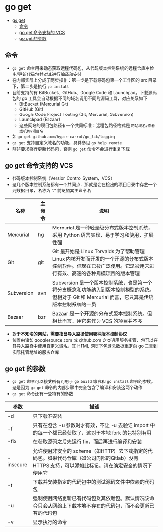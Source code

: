 # go get

- [go get](#go-get)
  - [命令](#%e5%91%bd%e4%bb%a4)
  - [go get 命令支持的 VCS](#go-get-%e5%91%bd%e4%bb%a4%e6%94%af%e6%8c%81%e7%9a%84-vcs)
  - [go get 的参数](#go-get-%e7%9a%84%e5%8f%82%e6%95%b0)

## 命令

- `go get` 命令用来动态获取远程代码包，从代码版本控制系统的远程仓库中检出/更新代码包并对其进行编译和安装
- 在内部实际上分成了两步操作：第一步是下载源码包第一个工作区的 src 目录下，第二步是执行 `go install`
- 目前支持的有 BitBucket、GitHub、Google Code 和 Launchpad。下载源码包的 go 工具会自动根据不同的域名调用不同的源码工具，对应关系如下
  - BitBucket (Mercurial Git)
  - GitHub (Git)
  - Google Code Project Hosting (Git, Mercurial, Subversion)
  - Launchpad (Bazaar)
  - 这些网站的项目包路径有一个共同标准：远程包路径格式是 `网站域名/作者或机构/项目名`
- 如 `go get github.com/hyper-carrot/go_lib/logging`
- `go get` 支持自定义域名的功能，具体参见 `go help remote`
- 除非要求强行更新代码包，否则 `go get` 命令不会进行重复下载

## go get 命令支持的 VCS

- 代码版本控制系统（Version Control System，VCS）
- 这几个版本控制系统都有一个共同点，那就是会在检出的项目目录中存放一个元数据目录，名称为 “.” 前缀加其主命令名

| 名称 | 主命令 | 说明 |
| --- | --- | --- |
| Mercurial | hg | Mercurial 是一种轻量级分布式版本控制系统，采用 Python 语言实现，易于学习和使用，扩展性强 |
| Git | git | Git 最开始是 Linux Torvalds 为了帮助管理 Linux 内核开发而开发的一个开源的分布式版本控制软件。但现在已被广泛使用。它是被用来进行有效、高速的各种规模项目的版本管理 |
| Subversion | svn | Subversion 是一个版本控制系统，也是第一个将分支概念和功能纳入到版本控制模型的系统。但相对于 Git 和 Mercurial 而言，它只算是传统版本控制系统的一员 |
| Bazaar | bzr | Bazaar 是一个开源的分布式版本控制系统。但相比而言，用它来作为 VCS 的项目并不多 |

- **对于不知名的网站，需要指出导入路径使用哪种版本控制协议**
- 位置由诸如 googlesource.com 或 github.com 之类通用服务托管，包可以在其导入路径中使用自定义域名。其 HTML 网页下包含元数据重定向 go 工具到实际托管地址的服务仓库

## go get 的参数

- `go get` 命令可以接受所有可用于 `go build` 命令和 `go install` 命令的参数。这是因为 `go get` 命令的内部步骤中完全包含了编译和安装这两个动作
- `go get` 命令还有一些特有的参数

| 参数 | 描述 |
| --- | --- |
| -d | 只下载不安装 |
| -f | 只有在包含 -u 参数时才有效，不让 -u 去验证 import 中的每一个都已经获取了，这对于本地 fork 的包特别有用 |
| -fix | 在获取源码之后先运行 fix，而后再进行编译和安装 |
| -insecure | 允许使用非安全的 scheme（如HTTP）去下载指定的代码包。如果代码仓库（如公司内部的Gitlab）没有 HTTPS 支持，可以添加此标记。请在确定安全的情况下使用它 |
| -t | 下载并安装指定的代码包中的测试源码文件中依赖的代码包 |
| -u | 强制使用网络更新已有代码包及其依赖包。默认情况该命令只会从网络上下载本地不存在的代码包，而不会更新已有的代码包 |
| -v | 显示执行的命令 |
